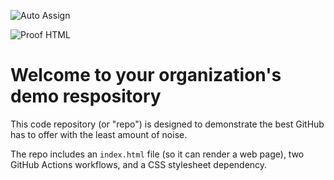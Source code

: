 ![Auto Assign](https://github.com/Projet-Integration-Team-7/demo-repository/actions/workflows/auto-assign.yml/badge.svg)

![Proof HTML](https://github.com/Projet-Integration-Team-7/demo-repository/actions/workflows/proof-html.yml/badge.svg)

# Welcome to your organization's demo respository
This code repository (or "repo") is designed to demonstrate the best GitHub has to offer with the least amount of noise.

The repo includes an `index.html` file (so it can render a web page), two GitHub Actions workflows, and a CSS stylesheet dependency.
